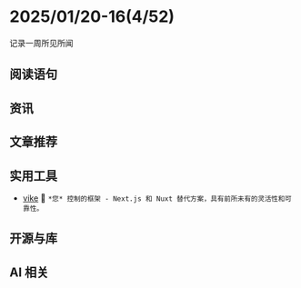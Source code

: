 # 2025/01/20-16(4/52)

记录一周所见所闻

## 阅读语句



## 资讯


## 文章推荐




## 实用工具

- [vike](https://github.com/vikejs/vike) 🔨 `*您* 控制的框架 - Next.js 和 Nuxt 替代方案，具有前所未有的灵活性和可靠性。`

## 开源与库



## AI 相关

